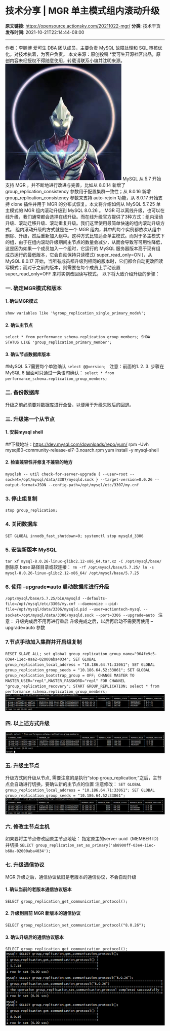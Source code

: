 # 技术分享 | MGR 单主模式组内滚动升级

**原文链接**: https://opensource.actionsky.com/20211022-mgr/
**分类**: 技术干货
**发布时间**: 2021-10-21T22:14:44-08:00

---

> 
作者：李鹏博
爱可生 DBA 团队成员，主要负责 MySQL 故障处理和 SQL 审核优化。对技术执着，为客户负责。
本文来源：原创投稿
*爱可生开源社区出品，原创内容未经授权不得随意使用，转载请联系小编并注明来源。
![Image](.img/7f8f2972.png)
MySQL 从 5.7 开始支持 MGR ，并不断地进行改进与完善，比如从 8.0.14 新增了 group_replication_consistency 参数用于配置集群一致性；从 8.0.16 新增 group_replication_consistency 参数来支持 auto-rejoin 功能，从 8.0.17 开始支持 clone 插件并用于 MGR 的分布式恢复。本文将介绍如何从 MySQL 5.7.25 单主模式的 MGR 组内滚动升级到 MySQL 8.0.26 。
MGR 可以离线升级，也可以在线升级，我们通常都会选择在线升级。而在线升级官方提供了3种方式：组内滚动升级、滚动迁移升级、滚动重复升级。我们这里使用最简单快速的组内滚动升级方式。
组内滚动升级的方式就是在一个 MGR 组内，其中的每个实例都依次从组中删除、升级，然后重新加入组中。这种方式比较适合单主模式。而对于多主模式下的组，由于在组内滚动升级期间主节点的数量会减少，从而会导致写可用性降低，这是因为如果一个成员加入一个组时，它运行的 MySQL 服务器版本高于现有组成员运行的最低版本，它会自动保持只读模式( super_read_only=ON )，从 MySQL 8.0.17 开始，当所有成员都升级到相同的版本时，它们都会自动更改回读写模式；而对于之前的版本，则需要在每个成员上手动设置 super_read_only=OFF 来将实例改回读写模式。
以下将大致介绍升级的步骤：
### 一. 确定MGR模式和版本
#### 1. 确认MGR模式
`show variables like '%group_replication_single_primary_mode%';
`
#### 2. 确认主节点
`select * from performance_schema.replication_group_members;
SHOW STATUS LIKE 'group_replication_primary_member';
`
#### 3. 确认节点数据库版本
#MySQL 5.7需要每个单独确认
`select @@version;
`
注意：前面的1. 2. 3. 步骤在 MySQL 8 里面可只通过一条语句确认：
`select * from performance_schema.replication_group_members;
`
### 二. 备份数据库
升级之前必须要对数据库进行全备，以便用于升级失败后的回退。
### 三. 升级第一个从节点
#### 1. 安装mysql shell
##下载地址：https://dev.mysql.com/downloads/repo/yum/
rpm -Uvh mysql80-community-release-el7-3.noarch.rpm
yum install -y mysql-shell
#### 2. 检查兼容性并修复不兼容的地方
`mysqlsh -- util check-for-server-upgrade { --user=root --socket=/opt/mysql/data/3307/mysqld.sock } --target-version=8.0.26 --output-format=JSON --config-path=/opt/mysql/etc/3307/my.cnf
`
### 3. 停止组复制
`stop group_replication;
`
### 4. 关闭数据库
`SET GLOBAL innodb_fast_shutdown=0;
systemctl stop mysqld_3306
`
### 5. 安装新版本 MySQL
`tar xf mysql-8.0.26-linux-glibc2.12-x86_64.tar.xz -C /opt/mysql/base/
`
删除原 base 路径目录或软连接：
`rm -rf /opt/mysql/base/5.7.25/
ln -s mysql-8.0.26-linux-glibc2.12-x86_64/ /opt/mysql/base/5.7.25
`
### 6. 使用 &#8211;upgrade=auto 启动数据库进行升级
`/opt/mysql/base/5.7.25/bin/mysqld --defaults-file=/opt/mysql/etc/3306/my.cnf --daemonize --pid-file=/opt/mysql/data/3306/mysqld.pid --user=actiontech-mysql --socket=/opt/mysql/data/3306/mysqld.sock --port=3306 --upgrade=auto
`
注意：
升级完成后不用再进行重启
升级完成之后，以后再启动不需要再使用 &#8211;upgrade=auto 参数
### 7.节点手动加入集群并开启组复制
`RESET SLAVE ALL;
set global group_replication_group_name="964fe9c5-03e4-11ec-8aa2-02000aba4034";
SET GLOBAL group_replication_local_address = "10.186.64.71:33061";
SET GLOBAL group_replication_group_seeds = "10.186.64.52:33061";
SET GLOBAL group_replication_bootstrap_group = OFF;
CHANGE MASTER TO MASTER_USER="repl",MASTER_PASSWORD="repl" FOR CHANNEL "group_replication_recovery";
START GROUP_REPLICATION;
select * from performance_schema.replication_group_members;
`
![Image](.img/dddc81c7.png)
### 四. 以上述方式升级
![Image](.img/9630f5f9.png)
### 五. 升级主节点
升级方式同升级从节点,
需要注意的是执行&#8221;stop group_replication;&#8221;之后，主节点会自动进行切换，要确认新的主节点的位置
注意修改：
`SET GLOBAL group_replication_local_address = "10.186.64.71:33061";
SET GLOBAL group_replication_group_seeds = "10.186.64.52:33061";
`
![Image](.img/718ba534.png)
### 六. 修改主节点主机
如果要将主节点修改回原主节点地址：
指定原主的server uuid（MEMBER ID）并切换
`SELECT group_replication_set_as_primary('ab8900ff-03e4-11ec-b68a-02000aba4034');
`
### 七. 升级通信协议
MGR 升级之后，通信协议依旧是老版本的通信协议，不会自动升级
#### 1. 确认当前的老版本通信协议版本
`SELECT group_replication_get_communication_protocol();
`
#### 2. 升级到目前 MGR 新版本的通信协议
`SELECT group_replication_set_communication_protocol("8.0.26");
`
#### 3. 确认升级后的通信协议版本
`SELECT group_replication_get_communication_protocol();
`
![Image](.img/b5e2e076.png)